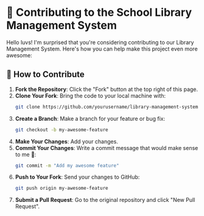# 🤝 Contributing to the School Library Management System

Hello luvs! I'm surprised that you're considering contributing to our Library Management System. Here's how you can help make this project even more awesome:

## 📝 How to Contribute
1. **Fork the Repository**: Click the "Fork" button at the top right of this page.
2. **Clone Your Fork**: Bring the code to your local machine with:
   ```bash
   git clone https://github.com/yourusername/library-management-system.git
   ```
3. **Create a Branch**: Make a branch for your feature or bug fix:
   ```bash
   git checkout -b my-awesome-feature
   ```
4. **Make Your Changes**: Add your changes.
5. **Commit Your Changes**: Write a commit message that would make sense to me 🥲:
   ```bash
   git commit -m "Add my awesome feature"
   ```
6. **Push to Your Fork**: Send your changes to GitHub:
   ```bash
   git push origin my-awesome-feature
   ```
7. **Submit a Pull Request**: Go to the original repository and click "New Pull Request".
